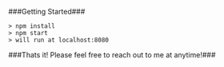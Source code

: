 
###Getting Started###

	> npm install
	> npm start
	> will run at localhost:8080


###Thats it! Please feel free to reach out to me at anytime!###
